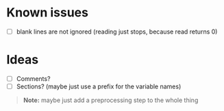 # Known issues

- [ ] blank lines are not ignored (reading just stops, because read returns 0)

# Ideas

- [ ] Comments?
- [ ] Sections? (maybe just use a prefix for the variable names)

> **Note:** maybe just add a preprocessing step to the whole thing


